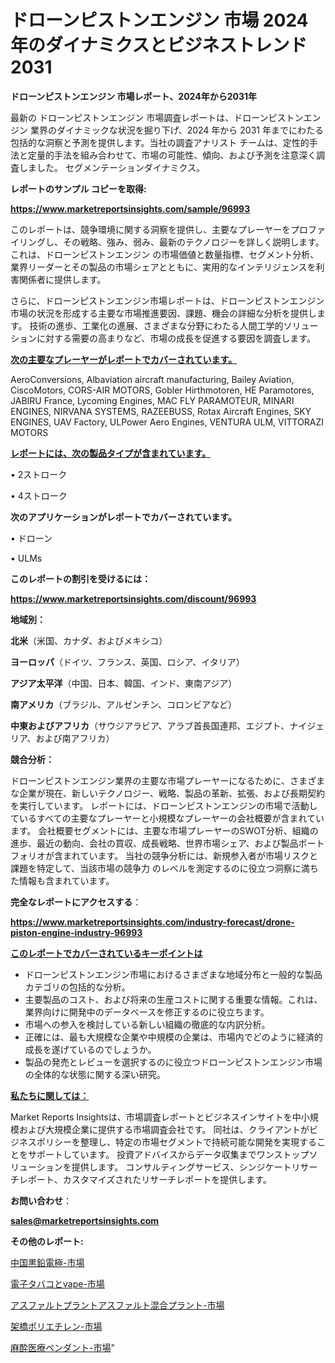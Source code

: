 # ドローンピストンエンジン 市場 2024 年のダイナミクスとビジネストレンド 2031

<strong>ドローンピストンエンジン 市場レポート、2024年から2031年</strong>

最新の ドローンピストンエンジン 市場調査レポートは、ドローンピストンエンジン 業界のダイナミックな状況を掘り下げ、2024 年から 2031 年までにわたる包括的な洞察と予測を提供します。当社の調査アナリスト チームは、定性的手法と定量的手法を組み合わせて、市場の可能性、傾向、および予測を注意深く調査しました。 セグメンテーションダイナミクス。



<strong>レポートのサンプル コピーを取得:</strong> <a href=https://www.marketreportsinsights.com/sample/96993>

<strong><u>https://www.marketreportsinsights.com/sample/96993</u></strong></a>

このレポートは、競争環境に関する洞察を提供し、主要なプレーヤーをプロファイリングし、その戦略、強み、弱み、最新のテクノロジーを詳しく説明します。 これは、ドローンピストンエンジン の市場価値と数量指標、セグメント分析、業界リーダーとその製品の市場シェアとともに、実用的なインテリジェンスを利害関係者に提供します。

さらに、ドローンピストンエンジン市場レポートは、ドローンピストンエンジン市場の状況を形成する主要な市場推進要因、課題、機会の詳細な分析を提供します。 技術の進歩、工業化の進展、さまざまな分野にわたる人間工学的ソリューションに対する需要の高まりなど、市場の成長を促進する要因を調査します。



<strong><u>次の主要なプレーヤーがレポートでカバーされています。</u></strong>

AeroConversions, Albaviation aircraft manufacturing, Bailey Aviation, CiscoMotors, CORS-AIR MOTORS, Gobler Hirthmotoren, HE Paramotores, JABIRU France, Lycoming Engines, MAC FLY PARAMOTEUR, MINARI ENGINES, NIRVANA SYSTEMS, RAZEEBUSS, Rotax Aircraft Engines, SKY ENGINES, UAV Factory, ULPower Aero Engines, VENTURA ULM, VITTORAZI MOTORS



<strong><u><b>レポートには、次の製品タイプが含まれています。</b></u></strong>

• 2ストローク

• 4ストローク



<strong><b>次のアプリケーションがレポートでカバーされています。</b></strong>

• ドローン

• ULMs



<strong><b>このレポートの割引を受けるには：</b></strong><a href=https://www.marketreportsinsights.com/discount/96993>

<strong><u>https://www.marketreportsinsights.com/discount/96993</u></strong></a>



<strong>地域別：</strong>



<strong>北米</strong>（米国、カナダ、およびメキシコ）



<strong>ヨーロッパ</strong>（ドイツ、フランス、英国、ロシア、イタリア）



<strong>アジア太平洋</strong>（中国、日本、韓国、インド、東南アジア）



<strong>南アメリカ</strong>（ブラジル、アルゼンチン、コロンビアなど）



<strong>中東およびアフリカ</strong>（サウジアラビア、アラブ首長国連邦、エジプト、ナイジェリア、および南アフリカ）



<strong>競合分析：</strong>

ドローンピストンエンジン業界の主要な市場プレーヤーになるために、さまざまな企業が現在、新しいテクノロジー、戦略、製品の革新、拡張、および長期契約を実行しています。 レポートには、ドローンピストンエンジンの市場で活動しているすべての主要なプレーヤーと小規模なプレーヤーの会社概要が含まれています。 会社概要セグメントには、主要な市場プレーヤーのSWOT分析、組織の進歩、最近の動向、会社の買収、成長戦略、世界市場シェア、および製品ポートフォリオが含まれています。 当社の競争分析には、新規参入者が市場リスクと課題を特定して、当該市場の競争力 のレベルを測定するのに役立つ洞察に満ちた情報も含まれています。



<strong>完全なレポートにアクセスする</strong>：

<a href=https://www.marketreportsinsights.com/industry-forecast/drone-piston-engine-industry-96993>

<strong><u>https://www.marketreportsinsights.com/industry-forecast/drone-piston-engine-industry-96993</u></strong></a>



<strong><u><b>このレポートでカバーされているキーポイントは</b></u></strong>
<ul>
  <li>ドローンピストンエンジン市場におけるさまざまな地域分布と一般的な製品カテゴリの包括的な分析。</li>
  <li>主要製品のコスト、および将来の生産コストに関する重要な情報。これは、業界向けに開発中のデータベースを修正するのに役立ちます。</li>
  <li>市場への参入を検討している新しい組織の徹底的な内訳分析。</li>
  <li>正確には、最も大規模な企業や中規模の企業は、市場内でどのように経済的成長を遂げているのでしょうか。</li>
  <li>製品の発売とレビューを選択するのに役立つドローンピストンエンジン市場の全体的な状態に関する深い研究。</li>
</ul>


<strong><u><b>私たちに関しては：</b></u></strong>

Market Reports Insightsは、市場調査レポートとビジネスインサイトを中小規模および大規模企業に提供する市場調査会社です。 同社は、クライアントがビジネスポリシーを整理し、特定の市場セグメントで持続可能な開発を実現することをサポートしています。 投資アドバイスからデータ収集までワンストップソリューションを提供します。 コンサルティングサービス、シンジケートリサーチレポート、カスタマイズされたリサーチレポートを提供します。



<strong><b>お問い合わせ</b></strong>：

<a href=mailto:sales@marketreportsinsights.com>

<strong><u>sales@marketreportsinsights.com</u></strong></a>



<strong>その他のレポート:</strong>

<a href=https://www.linkedin.com/pulse/中国黒鉛電極-市場-2023-swot-分析と成長率-2030-pr-news-hub-h2y6f/>中国黒鉛電極-市場</a>

<a href=https://www.linkedin.com/pulse/電子タバコとvape-市場-2023-新興市場-将来の動向と市場需要-2030-pr-news-hub-emeof/>電子タバコとvape-市場</a>

<a href=https://www.linkedin.com/pulse/アスファルトプラントアスファルト混合プラント-市場-2023-収益と成長ドライバー-qh46c/>アスファルトプラントアスファルト混合プラント-市場</a>

<a href=https://www.linkedin.com/pulse/架橋ポリエチレン-市場-2023-年のダイナミクスとビジネストレンド-rvhtf/>架橋ポリエチレン-市場</a>

<a href=https://www.linkedin.com/pulse/麻酔医療ペンダント-市場-2023-新興市場-将来の動向と市場需要-2030-h9txf/>麻酔医療ペンダント-市場</a>"
